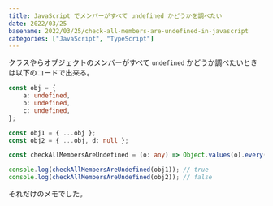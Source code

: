```yaml
---
title: JavaScript でメンバーがすべて undefined かどうかを調べたい
date: 2022/03/25
basename: 2022/03/25/check-all-members-are-undefined-in-javascript
categories: ["JavaScript", "TypeScript"]
---
```


クラスやらオブジェクトのメンバーがすべて `undefined` かどうか調べたいときは以下のコードで出来る。

```typescript
const obj = {
    a: undefined,
    b: undefined,
    c: undefined,
};

const obj1 = { ...obj };
const obj2 = { ...obj, d: null };

const checkAllMembersAreUndefined = (o: any) => Object.values(o).every(w => w === undefined);

console.log(checkAllMembersAreUndefined(obj1)); // true
console.log(checkAllMembersAreUndefined(obj2)); // false
```

それだけのメモでした。